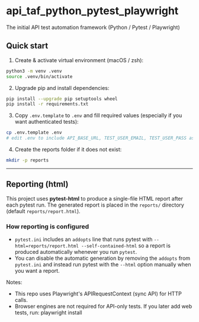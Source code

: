 # api_taf_python_pytest_playwright
The initial API test automation framework (Python / Pytest / Playwright)

## Quick start

1. Create & activate virtual environment (macOS / zsh):

```bash
python3 -m venv .venv
source .venv/bin/activate
```

2. Upgrade pip and install dependencies:

```bash
pip install --upgrade pip setuptools wheel
pip install -r requirements.txt
```

3. Copy `.env.template` to `.env` and fill required values (especially if you want authenticated tests):

```bash
cp .env.template .env
# edit .env to include API_BASE_URL, TEST_USER_EMAIL, TEST_USER_PASS as needed
```

4. Create the reports folder if it does not exist:

```bash
mkdir -p reports
```

---

## Reporting (html)
This project uses **pytest-html** to produce a single-file HTML report after each pytest run. The generated report is placed in the `reports/` directory (default `reports/report.html`).

### How reporting is configured
- `pytest.ini` includes an `addopts` line that runs pytest with `--html=reports/report.html --self-contained-html` so a report is produced automatically whenever you run `pytest`.
- You can disable the automatic generation by removing the `addopts` from `pytest.ini` and instead run pytest with the `--html` option manually when you want a report.



Notes:
- This repo uses Playwright's APIRequestContext (sync API) for HTTP calls.
- Browser engines are not required for API-only tests. If you later add web tests, run:
  playwright install
